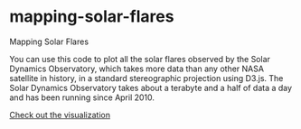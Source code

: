 mapping-solar-flares
====================

Mapping Solar Flares

You can use this code to plot all the solar flares observed by the Solar Dynamics Observatory, which takes more data than any other NASA satellite in history, in a standard stereographic projection using D3.js. The Solar Dynamics Observatory takes about a terabyte and a half of data a day and has been running since April 2010. 

[Check out the visualization](http://www.scientificamerican.com/article/mapping-solar-flares-interactive/)
